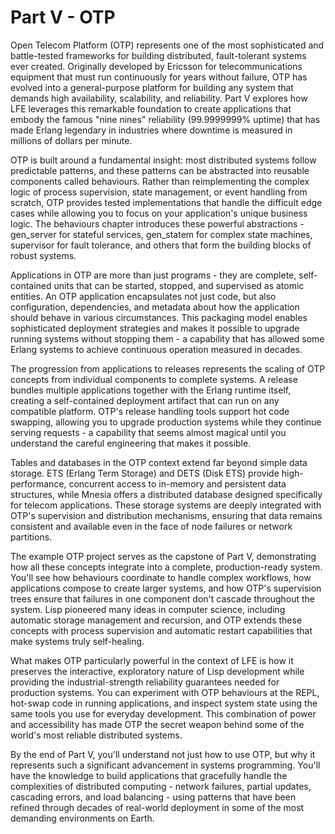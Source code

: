 # Part V - OTP

Open Telecom Platform (OTP) represents one of the most sophisticated and battle-tested frameworks for building distributed, fault-tolerant systems ever created. Originally developed by Ericsson for telecommunications equipment that must run continuously for years without failure, OTP has evolved into a general-purpose platform for building any system that demands high availability, scalability, and reliability. Part V explores how LFE leverages this remarkable foundation to create applications that embody the famous "nine nines" reliability (99.9999999% uptime) that has made Erlang legendary in industries where downtime is measured in millions of dollars per minute.

OTP is built around a fundamental insight: most distributed systems follow predictable patterns, and these patterns can be abstracted into reusable components called behaviours. Rather than reimplementing the complex logic of process supervision, state management, or event handling from scratch, OTP provides tested implementations that handle the difficult edge cases while allowing you to focus on your application's unique business logic. The behaviours chapter introduces these powerful abstractions - gen_server for stateful services, gen_statem for complex state machines, supervisor for fault tolerance, and others that form the building blocks of robust systems.

Applications in OTP are more than just programs - they are complete, self-contained units that can be started, stopped, and supervised as atomic entities. An OTP application encapsulates not just code, but also configuration, dependencies, and metadata about how the application should behave in various circumstances. This packaging model enables sophisticated deployment strategies and makes it possible to upgrade running systems without stopping them - a capability that has allowed some Erlang systems to achieve continuous operation measured in decades.

The progression from applications to releases represents the scaling of OTP concepts from individual components to complete systems. A release bundles multiple applications together with the Erlang runtime itself, creating a self-contained deployment artifact that can run on any compatible platform. OTP's release handling tools support hot code swapping, allowing you to upgrade production systems while they continue serving requests - a capability that seems almost magical until you understand the careful engineering that makes it possible.

Tables and databases in the OTP context extend far beyond simple data storage. ETS (Erlang Term Storage) and DETS (Disk ETS) provide high-performance, concurrent access to in-memory and persistent data structures, while Mnesia offers a distributed database designed specifically for telecom applications. These storage systems are deeply integrated with OTP's supervision and distribution mechanisms, ensuring that data remains consistent and available even in the face of node failures or network partitions.

The example OTP project serves as the capstone of Part V, demonstrating how all these concepts integrate into a complete, production-ready system. You'll see how behaviours coordinate to handle complex workflows, how applications compose to create larger systems, and how OTP's supervision trees ensure that failures in one component don't cascade throughout the system. Lisp pioneered many ideas in computer science, including automatic storage management and recursion, and OTP extends these concepts with process supervision and automatic restart capabilities that make systems truly self-healing.

What makes OTP particularly powerful in the context of LFE is how it preserves the interactive, exploratory nature of Lisp development while providing the industrial-strength reliability guarantees needed for production systems. You can experiment with OTP behaviours at the REPL, hot-swap code in running applications, and inspect system state using the same tools you use for everyday development. This combination of power and accessibility has made OTP the secret weapon behind some of the world's most reliable distributed systems.

By the end of Part V, you'll understand not just how to use OTP, but why it represents such a significant advancement in systems programming. You'll have the knowledge to build applications that gracefully handle the complexities of distributed computing - network failures, partial updates, cascading errors, and load balancing - using patterns that have been refined through decades of real-world deployment in some of the most demanding environments on Earth.
